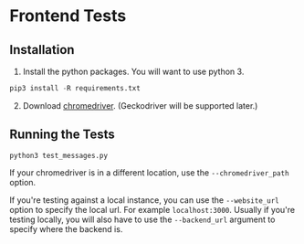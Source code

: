 # Frontend Tests

## Installation

1. Install the python packages. You will want to use python 3.
```python
pip3 install -R requirements.txt
```
2. Download [chromedriver](https://chromedriver.chromium.org/). (Geckodriver will be supported later.)

## Running the Tests

```
python3 test_messages.py
```

If your chromedriver is in a different location, use the `--chromedriver_path` option.

If you're testing against a local instance, you can use the `--website_url` option to specify the local url. For example `localhost:3000`. Usually if you're testing locally, you will also have to use the `--backend_url` argument to specify where the backend is.
